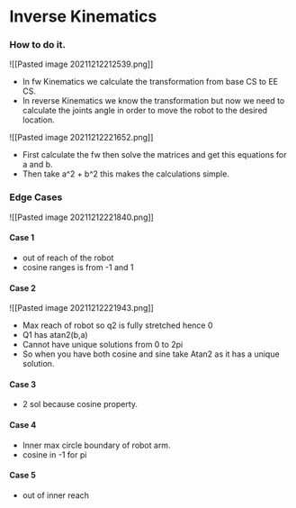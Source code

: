# Inverse Kinematics

### How to do it.
![[Pasted image 20211212212539.png]]
- In fw Kinematics we calculate the transformation from base CS to EE CS.
- In reverse Kinematics we know the transformation but now we need to calculate the joints angle in order to move the robot to the desired location. 


![[Pasted image 20211212221652.png]]
- First calculate the fw then solve the matrices and get this equations for a and b. 
- Then take a^2 + b^2 this makes the calculations simple.

### Edge Cases
![[Pasted image 20211212221840.png]]


#### Case 1
- out of reach of the robot
- cosine ranges is from -1 and 1

#### Case 2
![[Pasted image 20211212221943.png]]
- Max reach of robot so q2 is fully stretched hence 0
- Q1 has atan2(b,a)
- Cannot have unique solutions from 0 to 2pi
- So when you have both cosine and sine take Atan2 as it has a unique solution.

#### Case 3
- 2 sol because cosine property.

#### Case 4
- Inner max circle boundary of robot arm.
- cosine in -1 for pi

#### Case 5
- out of inner reach